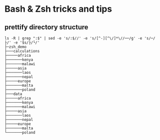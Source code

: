 # Bash & Zsh tricks and tips

## prettify directory structure
```
ls -R | grep ":$" | sed -e 's/:$//' -e 's/[^-][^\/]*\//──/g' -e 's/─/├/' -e '$s/├/└/'
├─zsh_demo
├───calculations
├─────africa
├───────kenya
├───────malawi
├─────asia
├───────laos
├───────nepal
├─────europe
├───────malta
├───────poland
├───data
├─────africa
├───────kenya
├───────malawi
├─────asia
├───────laos
├───────nepal
├─────europe
├───────malta
└───────poland
```


